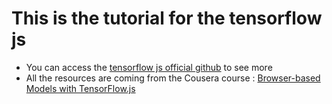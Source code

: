 # This is the tutorial for the tensorflow js

- You can access the [tensorflow js official github](https://github.com/tensorflow/tfjs/tree/master/tfjs-vis) to see more
- All the resources are coming from the Cousera course : [Browser-based Models with TensorFlow.js](https://www.coursera.org/learn/browser-based-models-tensorflow/)
